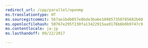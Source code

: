 ```yaml
---
redirect_url: /cpp/parallel/openmp
ms.translationtype: HT
ms.sourcegitcommit: 567ae1bdb057e8bde3ba6e109857350785682b60
ms.openlocfilehash: 50767e295f230fa13422915aa9176b6b0b9747c9
ms.contentlocale: ja-jp
ms.lasthandoff: 09/22/2017

---
```


